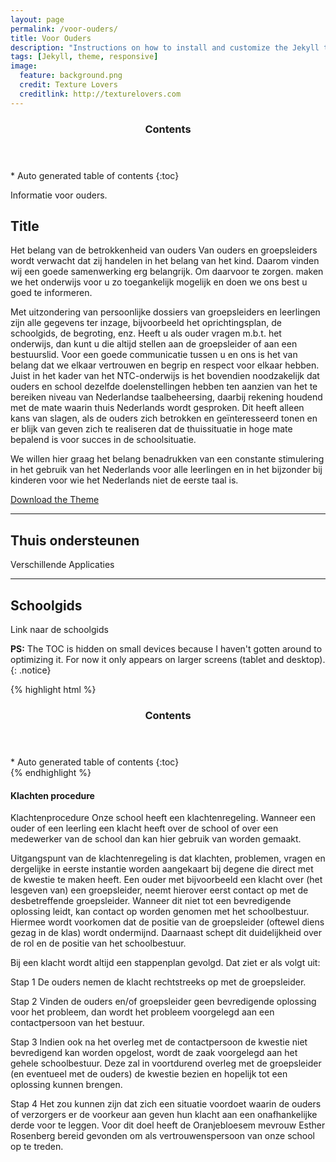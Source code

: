 ```yaml
---
layout: page
permalink: /voor-ouders/
title: Voor Ouders
description: "Instructions on how to install and customize the Jekyll theme Minimal Mistakes."
tags: [Jekyll, theme, responsive]
image:
  feature: background.png
  credit: Texture Lovers
  creditlink: http://texturelovers.com
---
```


<section id="table-of-contents" class="toc">
  <header>
    <h3 >Contents</h3>
  </header>
<div id="drawer" markdown="1">
*  Auto generated table of contents
{:toc}
</div>
</section><!-- /#table-of-contents -->

Informatie voor ouders.

## Title

Het belang van de betrokkenheid van ouders
Van ouders en groepsleiders wordt verwacht dat zij handelen in het belang van het kind. Daarom vinden wij een goede samenwerking erg belangrijk. Om daarvoor te zorgen. maken we het onderwijs voor u zo toegankelijk mogelijk en doen we ons best u goed te informeren.
 
Met uitzondering van persoonlijke dossiers van groepsleiders en leerlingen zijn alle gegevens ter inzage, bijvoorbeeld het oprichtingsplan, de schoolgids, de begroting, enz. Heeft u als ouder vragen m.b.t. het onderwijs, dan kunt u die altijd stellen aan de groepsleider of aan een bestuurslid. Voor een goede communicatie tussen u en ons is het van belang dat we elkaar vertrouwen en begrip en respect voor elkaar hebben. Juist in het kader van het NTC-onderwijs is het bovendien noodzakelijk dat ouders en school dezelfde doelenstellingen hebben ten aanzien van het te bereiken niveau van Nederlandse taalbeheersing, daarbij rekening houdend met de mate waarin thuis Nederlands wordt gesproken. Dit heeft alleen kans van slagen, als de ouders zich betrokken en geïnteresseerd tonen en er blijk van geven zich te realiseren dat de thuissituatie in hoge mate bepalend is voor succes in de schoolsituatie.
 
We willen hier graag het belang benadrukken van een constante stimulering in het gebruik van het Nederlands voor alle leerlingen en in het bijzonder bij kinderen voor wie het Nederlands niet de eerste taal is.



<div markdown="0"><a href="https://github.com/mmistakes/minimal-mistakes/archive/master.zip" class="btn">Download the Theme</a></div>

---

## Thuis ondersteunen

Verschillende Applicaties

---

## Schoolgids

Link naar de schoolgids

**PS:** The TOC is hidden on small devices because I haven't gotten around to optimizing it. For now it only appears on larger screens (tablet and desktop).
{: .notice}

{% highlight html %}
<section id="table-of-contents" class="toc">
  <header>
    <h3>Contents</h3>
  </header>
<div id="drawer" markdown="1">
*  Auto generated table of contents
{:toc}
</div>
</section><!-- /#table-of-contents -->
{% endhighlight %}

#### Klachten procedure
Klachtenprocedure
Onze school heeft een klachtenregeling. Wanneer een ouder of een leerling een klacht heeft over de school of over een medewerker van de school dan kan hier gebruik van worden gemaakt.
 
Uitgangspunt van de klachtenregeling is dat klachten, problemen, vragen en dergelijke in eerste instantie worden aangekaart bij degene die direct met de kwestie te maken heeft. Een ouder met bijvoorbeeld een klacht over (het lesgeven van) een groepsleider, neemt hierover eerst contact op met de desbetreffende groepsleider. Wanneer dit niet tot een bevredigende oplossing leidt, kan contact op worden genomen met het schoolbestuur. Hiermee wordt voorkomen dat de positie van de groepsleider (oftewel diens gezag in de klas) wordt ondermijnd. Daarnaast schept dit duidelijkheid over de rol en de positie van het schoolbestuur.
 
Bij een klacht wordt altijd een stappenplan gevolgd. Dat ziet er als volgt uit:
 
Stap 1
De ouders nemen de klacht rechtstreeks op met de groepsleider.
 
Stap 2
Vinden de ouders en/of groepsleider geen bevredigende oplossing voor het probleem, dan wordt het probleem voorgelegd aan een contactpersoon van het bestuur.
 
Stap 3
Indien ook na het overleg met de contactpersoon de kwestie niet bevredigend kan worden opgelost, wordt de zaak voorgelegd aan het gehele schoolbestuur. Deze zal in voortdurend overleg met de groepsleider (en eventueel met de ouders) de kwestie bezien en hopelijk tot een oplossing kunnen brengen.
 
Stap 4
Het zou kunnen zijn dat zich een situatie voordoet waarin de ouders of verzorgers er de voorkeur aan geven hun klacht aan een onafhankelijke derde voor te leggen. Voor dit doel heeft de Oranjebloesem mevrouw Esther Rosenberg bereid gevonden om als vertrouwenspersoon van onze school op te treden.
